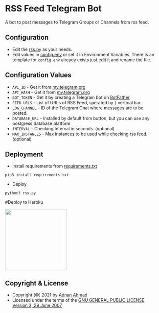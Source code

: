 # RSS Feed Telegram Bot
A bot to post messages to Telegram Groups or Channels from rss feed.

## Configuration
- Edit the [rss.py](./rss.py) as your needs.
- Edit values in [config.env](./config.env.template) or set it in Environment Variables. There is an template for `config.env` already exists just edit it and rename the file.

## Configuration Values
- `API_ID` - Get it from [my.telegram.org](https://my.telegram.org/apps)
- `API_HASH` - Get it from [my.telegram.org](https://my.telegram.org/apps)
- `BOT_TOKEN` - Get it by creating a Telegram bot on [BotFather](https://t.me/BotFather)
- `FEED_URLS` - List of URLs of RSS Feed, sperated by `|` vertical bar.
- `LOG_CHANNEL` - ID of the Telegram Chat where messages are to be posted.
- `DATABASE_URL` - Installed by default from button, but you can use any postgress database platform
- `INTERVAL` - Checking Interval in seconds. (optional)
- `MAX_INSTANCES` - Max instances to be used while checking rss feed. (optional)

## Deployment
- Install requirements from [requirements.txt](./requirements.txt)
```
pip3 install requirements.txt
```
- Deploy
```
python3 rss.py
```
#Deploy to Heroku

<p><a href="https://heroku.com/deploy"> <img src="https://img.shields.io/badge/Deploy%20To%20Heroku-blueviolet?style=for-the-badge&logo=heroku" width="200""/></a></p>

## Copyright & License
- Copyright (©) 2021 by [Adnan Ahmad](https://github.com/viperadnan-git)
- Licensed under the terms of the [GNU GENERAL PUBLIC LICENSE Version 3, 29 June 2007](./LICENSE)
